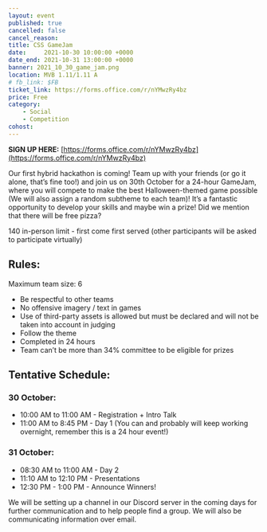 ```yaml
---
layout: event
published: true
cancelled: false
cancel_reason:
title: CSS GameJam
date:     2021-10-30 10:00:00 +0000
date_end: 2021-10-31 13:00:00 +0000
banner: 2021_10_30_game_jam.png
location: MVB 1.11/1.11 A
# fb_link: $FB
ticket_link: https://forms.office.com/r/nYMwzRy4bz
price: Free
category:
    - Social
    - Competition
cohost:
---
```


**SIGN UP HERE:** [https://forms.office.com/r/nYMwzRy4bz](https://forms.office.com/r/nYMwzRy4bz)

Our first hybrid hackathon is coming! Team up with your friends (or go it alone, that’s fine too!) and join us on 30th October for a 24-hour GameJam, where you will compete to make the best Halloween-themed game possible (We will also assign a random subtheme to each team)! It’s a fantastic opportunity to develop your skills and maybe win a prize! Did we mention that there will be free pizza?

140 in-person limit - first come first served (other participants will be asked to participate virtually)

## Rules: 

Maximum team size: 6
* Be respectful to other teams
* No offensive imagery / text in games
* Use of third-party assets is allowed but must be declared and will not be taken into account in judging
* Follow the theme
* Completed in 24 hours
* Team can’t be more than 34% committee to be eligible for prizes

## Tentative Schedule:

### 30 October: 

* 10:00 AM to 11:00 AM - Registration + Intro Talk 
* 11:00 AM to 8:45 PM - Day 1 (You can and probably will keep working overnight, remember this is a 24 hour event!)

### 31 October: 

* 08:30 AM to 11:00 AM - Day 2 
* 11:10 AM to 12:10 PM - Presentations 
* 12:30 PM - 1:00 PM - Announce Winners!


We will be setting up a channel in our Discord server in the coming days for further communication and to help people find a group. We will also be communicating information over email. 

